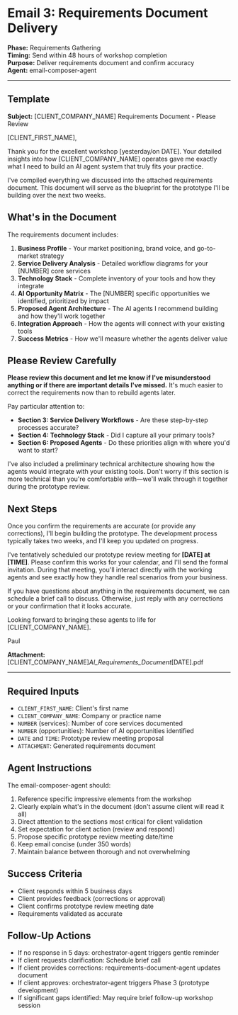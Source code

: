 # Email 3: Requirements Document Delivery

**Phase:** Requirements Gathering  
**Timing:** Send within 48 hours of workshop completion  
**Purpose:** Deliver requirements document and confirm accuracy  
**Agent:** email-composer-agent  

---

## Template

**Subject:** [CLIENT_COMPANY_NAME] Requirements Document - Please Review

[CLIENT_FIRST_NAME],

Thank you for the excellent workshop [yesterday/on DATE]. Your detailed insights into how [CLIENT_COMPANY_NAME] operates gave me exactly what I need to build an AI agent system that truly fits your practice.

I've compiled everything we discussed into the attached requirements document. This document will serve as the blueprint for the prototype I'll be building over the next two weeks.

## What's in the Document

The requirements document includes:

1. **Business Profile** - Your market positioning, brand voice, and go-to-market strategy
2. **Service Delivery Analysis** - Detailed workflow diagrams for your [NUMBER] core services
3. **Technology Stack** - Complete inventory of your tools and how they integrate
4. **AI Opportunity Matrix** - The [NUMBER] specific opportunities we identified, prioritized by impact
5. **Proposed Agent Architecture** - The AI agents I recommend building and how they'll work together
6. **Integration Approach** - How the agents will connect with your existing tools
7. **Success Metrics** - How we'll measure whether the agents deliver value

## Please Review Carefully

**Please review this document and let me know if I've misunderstood anything or if there are important details I've missed.** It's much easier to correct the requirements now than to rebuild agents later.

Pay particular attention to:

- **Section 3: Service Delivery Workflows** - Are these step-by-step processes accurate?
- **Section 4: Technology Stack** - Did I capture all your primary tools?
- **Section 6: Proposed Agents** - Do these priorities align with where you'd want to start?

I've also included a preliminary technical architecture showing how the agents would integrate with your existing tools. Don't worry if this section is more technical than you're comfortable with—we'll walk through it together during the prototype review.

## Next Steps

Once you confirm the requirements are accurate (or provide any corrections), I'll begin building the prototype. The development process typically takes two weeks, and I'll keep you updated on progress.

I've tentatively scheduled our prototype review meeting for **[DATE] at [TIME]**. Please confirm this works for your calendar, and I'll send the formal invitation. During that meeting, you'll interact directly with the working agents and see exactly how they handle real scenarios from your business.

If you have questions about anything in the requirements document, we can schedule a brief call to discuss. Otherwise, just reply with any corrections or your confirmation that it looks accurate.

Looking forward to bringing these agents to life for [CLIENT_COMPANY_NAME].

Paul

**Attachment:** [CLIENT_COMPANY_NAME]_AI_Requirements_Document_[DATE].pdf

---

## Required Inputs

- `CLIENT_FIRST_NAME`: Client's first name
- `CLIENT_COMPANY_NAME`: Company or practice name
- `NUMBER` (services): Number of core services documented
- `NUMBER` (opportunities): Number of AI opportunities identified
- `DATE` and `TIME`: Prototype review meeting proposal
- `ATTACHMENT`: Generated requirements document

## Agent Instructions

The email-composer-agent should:

1. Reference specific impressive elements from the workshop
2. Clearly explain what's in the document (don't assume client will read it all)
3. Direct attention to the sections most critical for client validation
4. Set expectation for client action (review and respond)
5. Propose specific prototype review meeting date/time
6. Keep email concise (under 350 words)
7. Maintain balance between thorough and not overwhelming

## Success Criteria

- Client responds within 5 business days
- Client provides feedback (corrections or approval)
- Client confirms prototype review meeting date
- Requirements validated as accurate

## Follow-Up Actions

- If no response in 5 days: orchestrator-agent triggers gentle reminder
- If client requests clarification: Schedule brief call
- If client provides corrections: requirements-document-agent updates document
- If client approves: orchestrator-agent triggers Phase 3 (prototype development)
- If significant gaps identified: May require brief follow-up workshop session
